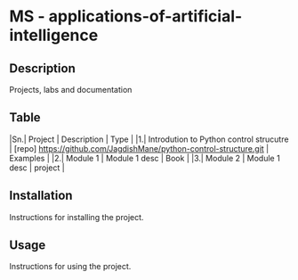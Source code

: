 # MS - applications-of-artificial-intelligence


## Description

Projects, labs and documentation

## Table

|Sn.| Project | Description | Type |
|1.| Introdution to Python control strucutre    | [repo] https://github.com/JagdishMane/python-control-structure.git | Examples |
|2.| Module 1   | Module 1 desc  | Book |
|3.| Module 2   | Module 1 desc     | project |

## Installation

Instructions for installing the project.

## Usage

Instructions for using the project.